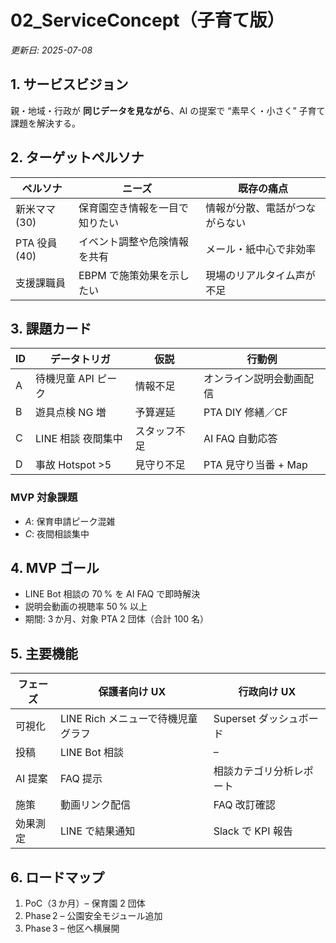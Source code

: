 # 02_ServiceConcept（子育て版）
*更新日: 2025-07-08*

## 1. サービスビジョン
親・地域・行政が **同じデータを見ながら**、AI の提案で “素早く・小さく” 子育て課題を解決する。

## 2. ターゲットペルソナ
| ペルソナ | ニーズ | 既存の痛点 |
|----------|--------|------------|
| 新米ママ (30) | 保育園空き情報を一目で知りたい | 情報が分散、電話がつながらない |
| PTA 役員 (40) | イベント調整や危険情報を共有 | メール・紙中心で非効率 |
| 支援課職員 | EBPM で施策効果を示したい | 現場のリアルタイム声が不足 |

## 3. 課題カード
| ID | データトリガ | 仮説 | 行動例 |
|----|-------------|------|--------|
| A | 待機児童 API ピーク | 情報不足 | オンライン説明会動画配信 |
| B | 遊具点検 NG 増 | 予算遅延 | PTA DIY 修繕／CF |
| C | LINE 相談 夜間集中 | スタッフ不足 | AI FAQ 自動応答 |
| D | 事故 Hotspot >5 | 見守り不足 | PTA 見守り当番 + Map |

### MVP 対象課題
- *A*: 保育申請ピーク混雑  
- *C*: 夜間相談集中  

## 4. MVP ゴール
- LINE Bot 相談の 70 % を AI FAQ で即時解決  
- 説明会動画の視聴率 50 % 以上  
- 期間: 3 か月、対象 PTA 2 団体（合計 100 名）

## 5. 主要機能
| フェーズ | 保護者向け UX | 行政向け UX |
|----------|--------------|-------------|
| 可視化 | LINE Rich メニューで待機児童グラフ | Superset ダッシュボード |
| 投稿 | LINE Bot 相談 | – |
| AI 提案 | FAQ 提示 | 相談カテゴリ分析レポート |
| 施策 | 動画リンク配信 | FAQ 改訂確認 |
| 効果測定 | LINE で結果通知 | Slack で KPI 報告 |

## 6. ロードマップ
1. PoC（3 か月）– 保育園 2 団体  
2. Phase 2 – 公園安全モジュール追加  
3. Phase 3 – 他区へ横展開  

